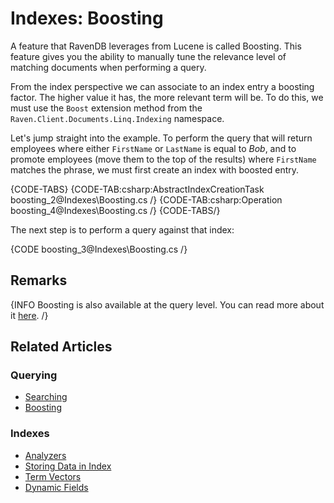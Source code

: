 # Indexes: Boosting

A feature that RavenDB leverages from Lucene is called Boosting. This feature gives you the ability to manually tune the relevance level of matching documents when performing a query. 

From the index perspective we can associate to an index entry a boosting factor. The higher value it has, the more relevant term will be. To do this, we must use the `Boost` extension method from the `Raven.Client.Documents.Linq.Indexing` namespace.

Let's jump straight into the example. To perform the query that will return employees where either `FirstName` or `LastName` is equal to _Bob_, and to promote employees (move them to the top of the results) where `FirstName` matches the phrase, we must first create an index with boosted entry.

{CODE-TABS}
{CODE-TAB:csharp:AbstractIndexCreationTask boosting_2@Indexes\Boosting.cs /}
{CODE-TAB:csharp:Operation boosting_4@Indexes\Boosting.cs /}
{CODE-TABS/}

The next step is to perform a query against that index:

{CODE boosting_3@Indexes\Boosting.cs /}

## Remarks

{INFO Boosting is also available at the query level. You can read more about it [here](../indexes/querying/boosting). /}

## Related Articles

### Querying

- [Searching](../indexes/querying/searching)
- [Boosting](../indexes/querying/boosting)

### Indexes

- [Analyzers](../indexes/using-analyzers)
- [Storing Data in Index](../indexes/storing-data-in-index)
- [Term Vectors](../indexes/using-term-vectors)
- [Dynamic Fields](../indexes/using-dynamic-fields)
